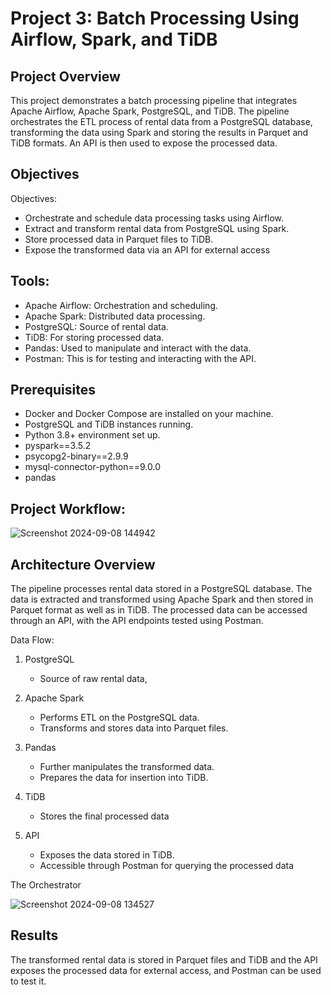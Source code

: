 # Project 3: Batch Processing Using Airflow, Spark, and TiDB

## Project Overview
This project demonstrates a batch processing pipeline that integrates Apache Airflow, Apache Spark, PostgreSQL, and TiDB. The pipeline orchestrates the ETL process of rental data from a PostgreSQL database, transforming the data using Spark and storing the results in Parquet and TiDB formats. An API is then used to expose the processed data.

## Objectives
Objectives:
* Orchestrate and schedule data processing tasks using Airflow.
* Extract and transform rental data from PostgreSQL using Spark.
* Store processed data in Parquet files to TiDB.
* Expose the transformed data via an API for external access

## Tools:
* Apache Airflow: Orchestration and scheduling.
* Apache Spark: Distributed data processing.
* PostgreSQL: Source of rental data.
* TiDB: For storing processed data.
* Pandas: Used to manipulate and interact with the data.
* Postman: This is for testing and interacting with the API.

## Prerequisites
* Docker and Docker Compose are installed on your machine.
* PostgreSQL and TiDB instances running.
* Python 3.8+ environment set up.
* pyspark==3.5.2
* psycopg2-binary==2.9.9
* mysql-connector-python==9.0.0
* pandas

## Project Workflow:

![Screenshot 2024-09-08 144942](https://github.com/user-attachments/assets/df636065-8d3c-43e7-bec4-bb00e70de7f2)

## Architecture Overview
The pipeline processes rental data stored in a PostgreSQL database. The data is extracted and transformed using Apache Spark and then stored in Parquet format as well as in TiDB. The processed data can be accessed through an API, with the API endpoints tested using Postman.

Data Flow:
1. PostgreSQL
   * Source of raw rental data,
     
2. Apache Spark
   * Performs ETL on the PostgreSQL data.
   * Transforms and stores data into Parquet files.
     
3. Pandas
   * Further manipulates the transformed data.
   * Prepares the data for insertion into TiDB.
 
4. TiDB
   * Stores the final processed data
     
5. API
   * Exposes the data stored in TiDB.
   * Accessible through Postman for querying the processed data

The Orchestrator

![Screenshot 2024-09-08 134527](https://github.com/user-attachments/assets/d120a859-ea65-4ce8-8a68-8fccc5084a39)



## Results
The transformed rental data is stored in Parquet files and TiDB and the API exposes the processed data for external access, and Postman can be used to test it.
